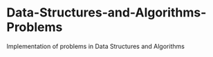 # Data-Structures-and-Algorithms-Problems
Implementation of problems in Data Structures and Algorithms
